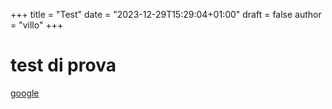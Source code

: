+++
title = "Test"
date = "2023-12-29T15:29:04+01:00"
draft = false
author = "villo"
+++

# test di prova

[google](www.google.com) 
